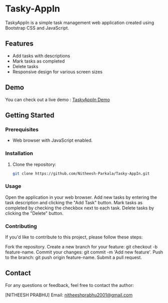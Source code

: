 # Tasky-AppIn

TaskyAppIn is a simple task management web application created using Bootstrap CSS and JavaScript.

## Features

- Add tasks with descriptions
- Mark tasks as completed
- Delete tasks
- Responsive design for various screen sizes

## Demo

You can check out a live demo : [TaskyAppIn Demo](https://nitheesh-parkala.github.io/Tasky-AppIn/)



## Getting Started

### Prerequisites

- Web browser with JavaScript enabled.

### Installation

1. Clone the repository:

   ```bash
   git clone https://github.com/Nitheesh-Parkala/Tasky-AppIn.git

### Usage
Open the application in your web browser.
Add new tasks by entering the task description and clicking the "Add Task" button.
Mark tasks as completed by checking the checkbox next to each task.
Delete tasks by clicking the "Delete" button.

### Contributing
If you'd like to contribute to this project, please follow these steps:

Fork the repository.
Create a new branch for your feature: git checkout -b feature-name.
Commit your changes: git commit -m 'Add new feature'.
Push to the branch: git push origin feature-name.
Submit a pull request.
## Contact
For any questions or feedback, feel free to contact the author:

[NITHEESH PRABHU]
Email: nitheeshprabhu2001@gmail.com
